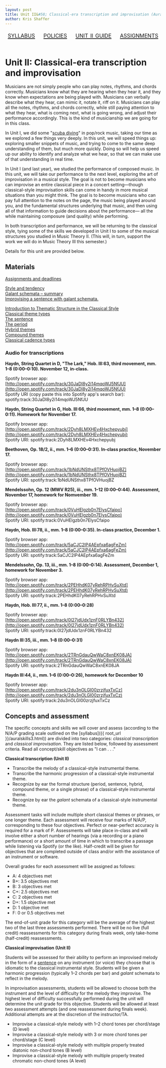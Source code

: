 ```yaml
---
layout: post
title: Unit II&#58; Classical-era transcription and improvisation (Aural Skills III)
author: Kris Shaffer
---
```


<div style="text-align: center; font-size: 1.75em; font-variant: small-caps"><a href="./auralskills3.html">syllabus</a>&nbsp;&nbsp;&nbsp;&nbsp;<a href="./policies.html">policies</a>&nbsp;&nbsp;&nbsp;&nbsp;<a href="./as3-unit2.html">unit ii guide</a>&nbsp;&nbsp;&nbsp;&nbsp;<a href="./as3-assign.html">assignments</a></div><br/>

# Unit II: Classical-era transcription and improvisation #

Musicians are not simply people who can play notes, rhythms, and chords correctly. Musicians know what they are hearing when they hear it, and they know when expectations are being played with. Musicians can verbally describe what they hear, can mimic it, notate it, riff on it. Musicians can play all the notes, rhythms, and chords correctly, while still paying attention to what they hear, what is coming next, what is going wrong, and adjust their performance accordingly. This is the kind of musicianship we are going for in this class.

In Unit I, we did some "[scuba diving](http://www.flipcamp.org/engagingstudents2/essays/alegant.html)" in pop/rock music, taking our time as we explored a few things very deeply. In this unit, we will speed things up: exploring smaller snippets of music, and trying to come to the same deep understanding of them, but much more quickly. Doing so will help us speed up our ability to identify and analyze what we hear, so that we can make use of that understanding in real time. 

In Unit I (and last year), we studied the performance of composed music. In this unit, we will take our performance to the next level, exploring the art of improvisation in a musical style. The goal is not to become musicians who can improvise an entire classical piece in a concert setting—though classical-style improvisation skills can come in handy in more musical situations than you might think. The goal is to become musicians who can pay full attention to the notes on the page, the music being played around you, and the fundamental structures underlying that music, and then using all of that information to guide decisions about the performance— all the while maintaining composure (and quality) while performing.

In both transcription and performance, we will be returning to the classical style, tying some of the skills we developed in Unit I to some of the musical structures you studied in Music Theory II. (This will, in turn, support the work we will do in Music Theory III this semester.)

Details for this unit are provided below.

## Materials ##

[Assignments and deadlines](as3-assign.html)

[Style and tendency](http://openmusictheory.com/tendency.html)  
[Galant schemata – summary](http://openmusictheory.com/schemataSummary.html)  
[Improvising a sentence with galant schemata.](http://openmusictheory.com/schemata-improv.html)  

[Introduction to Thematic Structure in the Classical Style](http://openmusictheory.com/thematicStructureInTheClassicalStyle.html)  
[Classical theme types](http://openmusictheory.com/classicalThemes.html)  
[The sentence](http://openmusictheory.com/sentence.html)  
[The period](http://openmusictheory.com/period.html)  
[Hybrid themes](http://openmusictheory.com/hybridThemes.html)  
[Compound themes](http://openmusictheory.com/compoundThemes.html)  
[Classical cadence types](http://openmusictheory.com/cadenceTypes.html)  


### Audio for transcriptions

**Haydn, String Quartet in D, "The Lark," Hob. III:63, third movement, mm. 1–8 (0:00–0:10). November 12, in-class.**

Spotify browser app: [http://open.spotify.com/track/30JaDI8y2i14mqoWJ5NfJU](http://open.spotify.com/track/30JaDI8y2i14mqoWJ5NfJU)  
Spotify URI (copy paste this into Spotify app's search bar): spotify:track:30JaDI8y2i14mqoWJ5NfJU

**Haydn, String Quartet in G, Hob. III:66, third movement, mm. 1–8 (0:00–0:11). Homework for November 17.**

Spotify browser app: [http://open.spotify.com/track/2Dyh8LMXHEv4Hxchepyubj](http://open.spotify.com/track/2Dyh8LMXHEv4Hxchepyubj)  
Spotify URI: spotify:track:2Dyh8LMXHEv4Hxchepyubj

**Beethoven, Op. 18/2, ii., mm. 1–6 (0:00–0:31). In-class practice, November 17.**

Spotify browser app: [http://open.spotify.com/track/1bNdUNSthx8TPfOVHuojBZ](http://open.spotify.com/track/1bNdUNSthx8TPfOVHuojBZ)  
Spotify URI: spotify:track:1bNdUNSthx8TPfOVHuojBZ

**Mendelssohn, Op. 12 (MWV R25), iii., mm. 1–12 (0:00–0:44). Assessment, November 17, homework for Nomvember 19.**

Spotify browser app: [http://open.spotify.com/track/0VuHElgzb0n7ElysCfaipo](http://open.spotify.com/track/0VuHElgzb0n7ElysCfaipo)  
Spotify URI: spotify:track:0VuHElgzb0n7ElysCfaipo

**Haydn, Hob. III:78, ii., mm. 1–8 (0:00–0:35). In-class practice, December 1.**

Spotify browser app: [http://open.spotify.com/track/5aCJC2lP4AEpfxa6agFeZm](http://open.spotify.com/track/5aCJC2lP4AEpfxa6agFeZm)  
Spotify URI: spotify:track:5aCJC2lP4AEpfxa6agFeZm

**Mendelssohn, Op. 13, iii., mm. 1–8 (0:00–0:14). Assessment, December 1, homework for November 3.**

Spotify browser app: [http://open.spotify.com/track/2PEHhdK07yRehRPHvSuXtd](http://open.spotify.com/track/2PEHhdK07yRehRPHvSuXtd)  
Spotify URI: spotify:track:2PEHhdK07yRehRPHvSuXtd

**Haydn, Hob. III:77, ii., mm. 1–8 (0:00–0:28)**

Spotify browser app: [http://open.spotify.com/track/0l27jdUdx1znF0RLYBn432](http://open.spotify.com/track/0l27jdUdx1znF0RLYBn432)  
Spotify URI: spotify:track:0l27jdUdx1znF0RLYBn432

**Haydn III:35, iii., mm. 1–8 (0:00–0:31)**

Spotify browser app: [http://open.spotify.com/track/2TRnGdauQwWaC8xnEK08JA](http://open.spotify.com/track/2TRnGdauQwWaC8xnEK08JA)  
Spotify URI: spotify:track:2TRnGdauQwWaC8xnEK08JA

**Haydn III:44, ii., mm. 1–6 (0:00–0:26), homework for December 10**

Spotify browser app: [http://open.spotify.com/track/2du3nOLGI00zrzjfuxTxCz](http://open.spotify.com/track/2du3nOLGI00zrzjfuxTxCz)  
Spotify URI: spotify:track:2du3nOLGI00zrzjfuxTxCz


## Concepts and assessment ##

The specific concepts and skills we will cover and assess (according to the N/A/P grading scale outlined on the [syllabus]({{ root_url }}/auralskills3.html)) are divided into two categories: *classical transcription* and *classical improvisation*. They are listed below, followed by assessment criteria. Read all concept/skill objectives as "I can . . ."

**Classical transcription (Unit II)**

- Transcribe the melody of a classical-style instrumental theme.  
- Transcribe the harmonic progression of a classical-style instrumental theme.  
- Recognize by ear the formal structure (period, sentence, hybrid, compound theme, or a single phrase) of a classical-style instrumental theme.  
- Recognize by ear the *galant* schemata of a classical-style instrumental theme.  

Assessment tasks will include multiple short classical themes or phrases, or one longer theme. Each assessment will receive four marks of N/A/P, corresponding to these four objectives. Perfect or near-perfect accuracy is required for a mark of P. Assessments will take place in-class and will involve either a short number of hearings (via a recording or a piano performance) or a short amount of time in which to transcribe a passage while listening via Spotify (or the like). Half-credit will be given for objectives that are completed outside of class and/or with the assistance of an instrument or software.

Overall grades for each assessment will be assigned as follows:

- A: 4 objectives met  
- B+: 3.5 objectives met  
- B: 3 objectives met  
- C+: 2.5 objectives met  
- C: 2 objectives met  
- D+: 1.5 objective met  
- D: 1 objective met  
- F: 0 or 0.5 objectives met

The end-of-unit grade for this category will be the average of the highest two of the last three assessments performed. There will be no live (full credit) reassessments for this category during finals week, only take-home (half-credit) reassessments.

**Classical improvisation (Unit II)**

Students will be assessed for their ability to perform an improvised melody in the form of a [sentence](http://openmusictheory.com/sentence.html) on any instrument (or voice) they choose that is idiomatic to the classical instrumental style. Students will be given a harmonic progression (typically 1–2 chords per bar) and *galant* schemata to reflect in the melody.

In improvisation assessments, students will be allowed to choose both the instrument and the level of difficulty for the melody they improvise. The highest level of difficulty successfully performed during the unit will determine the unit grade for this objective. Students will be allowed at least two assessment attempts (and one reassessment during finals week). Additional attempts are at the discretion of the instructor/TA.

- Improvise a classical-style melody with 1–2 chord tones per chord/stage (D level)  
- Improvise a classical-style melody with 3 or more chord tones per chord/stage (C level)  
- Improvise a classical-style melody with multiple properly treated diatonic non-chord tones (B level)  
- Improvise a classical-style melody with multiple properly treated chromatic non-chord tones (A level)
